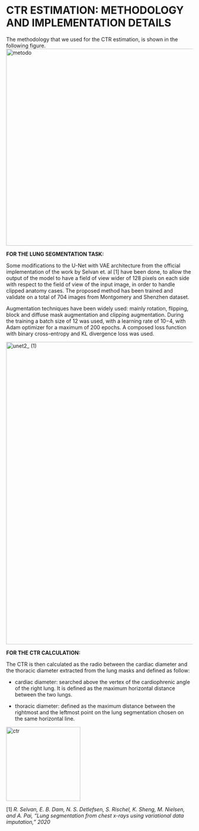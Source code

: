 # CTR ESTIMATION: METHODOLOGY AND IMPLEMENTATION DETAILS
The methodology that we used for the CTR estimation, is shown in the following figure.
<img width="532" alt="metodo" src="https://user-images.githubusercontent.com/94172910/209103139-a995ffed-fa8e-43ed-8a92-85f2cec41de6.PNG">

**FOR THE LUNG SEGMENTATION TASK:**

Some modifications to the U-Net with VAE architecture from the official implementation of the work by Selvan et. al [1] have been done, to allow the output of the
model to have a field of view wider of 128 pixels on each side with respect to the field of view of the input image, in order to handle clipped anatomy cases. The proposed method has been trained and validate on a total of 704 images from Montgomery and Shenzhen dataset.

Augmentation techniques have been widely used: mainly rotation, flipping, block and diffuse mask augmentation and clipping augmentation.
During the training a batch size of 12 was used, with a learning rate of 10−4, with Adam optimizer for a maximum of 200 epochs. A composed loss function with binary cross-entropy and KL divergence loss was used. 

<img width="817" alt="unet2_ (1)" src="https://user-images.githubusercontent.com/94172910/209103761-8d7a2fb4-4d96-4cb0-a8b8-96536c8e177e.PNG">

**FOR THE CTR CALCULATION:**

The CTR is then calculated as the radio between the cardiac diameter and the thoracic diameter extracted from the lung masks and defined as follow:
- cardiac diameter: searched above the vertex of the cardiophrenic angle of the right lung. It is defined as the maximum horizontal distance between the two lungs.

- thoracic diameter: defined as the maximum distance between the rightmost and the leftmost point on the lung segmentation chosen on the same horizontal line.


<img width="200" alt="ctr" src="https://user-images.githubusercontent.com/94172910/209111151-bce86648-7cd3-422f-a1c1-7969a8c149df.png">


[1] _R. Selvan, E. B. Dam, N. S. Detlefsen, S. Rischel, K. Sheng, M. Nielsen,
and A. Pai, “Lung segmentation from chest x-rays using variational data
imputation,” 2020_
